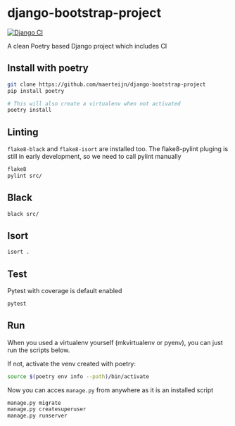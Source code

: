 # django-bootstrap-project
[![Django CI](https://github.com/maerteijn/django-bootstrap-project/actions/workflows/ci.yml/badge.svg)](https://github.com/maerteijn/django-bootstrap-project/actions/workflows/ci.yml)

A clean Poetry based Django project which includes CI

## Install with poetry
```bash
git clone https://github.com/maerteijn/django-bootstrap-project
pip install poetry

# This will also create a virtualenv when not activated
poetry install
```

## Linting
`flake8-black` and `flake8-isort` are installed too. The flake8-pylint pluging is still
in early development, so we need to call pylint manually
```bash
flake8
pylint src/
```

## Black
```bash
black src/
```

## Isort
```bash
isort .
```

## Test
Pytest with coverage is default enabled
```bash
pytest
```

## Run
When you used a virtualenv yourself (mkvirtualenv or pyenv), you can just run the scripts below.

If not, activate the venv created with poetry:
```bash
source $(poetry env info --path)/bin/activate
```

Now you can acces `manage.py` from anywhere as it is an installed script
```bash
manage.py migrate
manage.py createsuperuser
manage.py runserver
```


